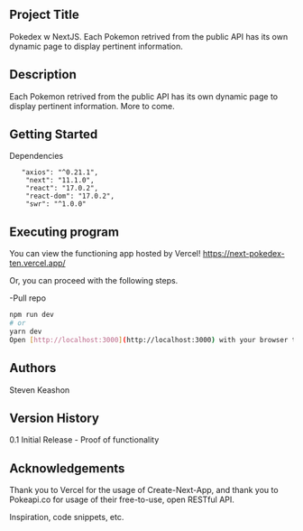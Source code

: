 ## Project Title
Pokedex w NextJS. Each Pokemon retrived from the public API has its own dynamic page to display pertinent information.

## Description
Each Pokemon retrived from the public API has its own dynamic page to display pertinent information. More to come.


## Getting Started
Dependencies
```
   "axios": "^0.21.1",
    "next": "11.1.0",
    "react": "17.0.2",
    "react-dom": "17.0.2",
    "swr": "^1.0.0"
```
    

## Executing program

You can view the functioning app hosted by Vercel!
https://next-pokedex-ten.vercel.app/

Or, you can proceed with the following steps.

-Pull repo
```bash
npm run dev
# or
yarn dev
Open [http://localhost:3000](http://localhost:3000) with your browser to see the result.
```

## Authors
Steven Keashon



## Version History
0.1
Initial Release - Proof of functionality

## Acknowledgements
Thank you to Vercel for the usage of Create-Next-App, and thank you to Pokeapi.co for usage of their free-to-use, open RESTful API.

Inspiration, code snippets, etc.
